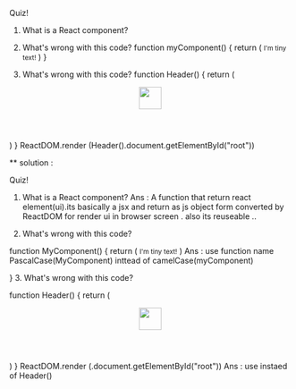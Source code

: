 Quiz!

1. What is a React component?


2. What's wrong with this code?
   function myComponent() {
   return (
   <small>I'm tiny text!</small>
      )
   }


3. What's wrong with this code?
function Header() {
return (
<header>
<nav>
<img src="./react-logo.png" width="40px" />
</nav>
</header>
)
}
ReactDOM.render (Header().document.getElementById("root"))


** solution :

Quiz!
1. What is a React component?
Ans : A function that return react element(ui).its basically a jsx and return as js object form converted by ReactDOM for render ui in browser screen .
       also its reuseable ..

2. What's wrong with this code?

function MyComponent() {
return (
<small>I'm tiny text!</small>
)
Ans : use function name PascalCase(MyComponent) inttead of camelCase(myComponent)
 
}
3. What's wrong with this code?

function Header() {
return (
<header>
<nav>
<img src="./react-logo.png" width="40px" />
</nav>
</header>
)
}
ReactDOM.render (</Header>.document.getElementById("root"))
Ans : use </Header> instaed of Header()